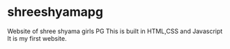 # shreeshyamapg
Website of shree shyama girls PG
This is built in HTML,CSS and Javascript
It is my first website.
